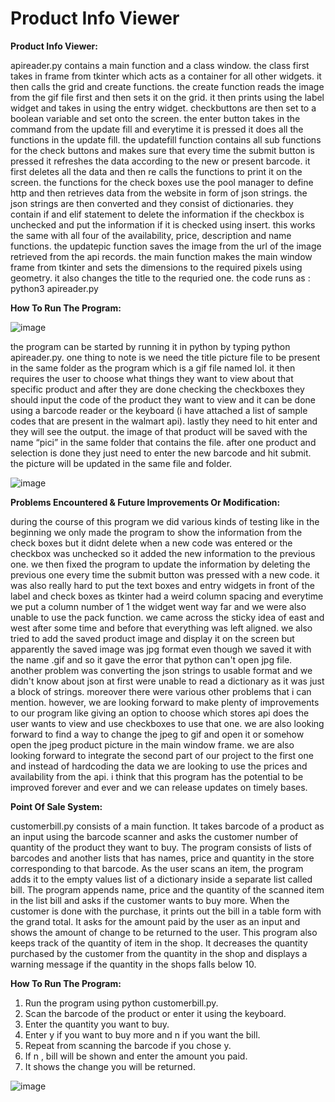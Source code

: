 # Product Info Viewer

**Product Info Viewer:**

apireader.py contains a main function and a class window. the class first takes in frame
from tkinter which acts as a container for all other widgets. it then calls the grid and create
functions. the create function reads the image from the gif file first and then sets it on the grid. it
then prints using the label widget and takes in using the entry widget. checkbuttons are then set
to a boolean variable and set onto the screen. the enter button takes in the command from the
update fill and everytime it is pressed it does all the functions in the update fill. the updatefill
function contains all sub functions for the check buttons and makes sure that every time the
submit button is pressed it refreshes the data according to the new or present barcode. it first
deletes all the data and then re calls the functions to print it on the screen. the functions for the
check boxes use the pool manager to define http and then retrieves data from the website in form
of json strings. the json strings are then converted and they consist of dictionaries. they contain if
and elif statement to delete the information if the checkbox is unchecked and put the information
if it is checked using insert. this works the same with all four of the availability, price,
description and name functions. the updatepic function saves the image from the url of the image
retrieved from the api records. the main function makes the main window frame from tkinter and
sets the dimensions to the required pixels using geometry. it also changes the title to the requried
one. the code runs as : python3 apireader.py

**How To Run The Program:**

![image](https://user-images.githubusercontent.com/54610255/84450196-71b5f280-ac1d-11ea-9dfd-437140d4ab73.png)

the program can be started by running it in python by typing python apireader.py. one
thing to note is we need the title picture file to be present in the same folder as the program
which is a gif file named lol. it then requires the user to choose what things they want to view
about that specific product and after they are done checking the checkboxes they should input the
code of the product they want to view and it can be done using a barcode reader or the keyboard
(i have attached a list of sample codes that are present in the walmart api). lastly they need to hit
enter and they will see the output. the image of that product will be saved with the name “pici” in
the same folder that contains the file. after one product and selection is done they just need to
enter the new barcode and hit submit. the picture will be updated in the same file and folder.

![image](https://user-images.githubusercontent.com/54610255/84450220-81cdd200-ac1d-11ea-8568-8ba3fbeb80fa.png)


**Problems Encountered & Future Improvements Or Modification:**

during the course of this program we did various kinds of testing like in the beginning we
only made the program to show the information from the check boxes but it didnt delete when a
new code was entered or the checkbox was unchecked so it added the new information to the
previous one. we then fixed the program to update the information by deleting the previous one
every time the submit button was pressed with a new code. it was also really hard to put the text
boxes and entry widgets in front of the label and check boxes as tkinter had a weird column
spacing and everytime we put a column number of 1 the widget went way far and we were also
unable to use the pack function. we came across the sticky idea of east and west after some time
and before that everything was left aligned. we also tried to add the saved product image and
display it on the screen but apparently the saved image was jpg format even though we saved it
with the name .gif and so it gave the error that python can't open jpg file. another problem was
converting the json strings to usable format and we didn't know about json at first were unable to
read a dictionary as it was just a block of strings. moreover there were various other problems
that i can mention. however, we are looking forward to make plenty of improvements to our
program like giving an option to choose which stores api does the user wants to view and use
checkboxes to use that one. we are also looking forward to find a way to change the jpeg to gif
and open it or somehow open the jpeg product picture in the main window frame. we are also
looking forward to integrate the second part of our project to the first one and instead of
hardcoding the data we are looking to use the prices and availability from the api. i think that this
program has the potential to be improved forever and ever and we can release updates on timely
bases.


**Point Of Sale System:**

customerbill.py consists of a main function. It takes barcode of a product as an input
using the barcode scanner and asks the customer number of quantity of the product they want to
buy. The program consists of lists of barcodes and another lists that has names, price and
quantity in the store corresponding to that barcode. As the user scans an item, the program adds
it to the empty values list of a dictionary inside a separate list called bill.
The program appends name, price and the quantity of the scanned item in the list bill and
asks if the customer wants to buy more. When the customer is done with the purchase, it prints
out the bill in a table form with the grand total. It asks for the amount paid by the user as an input
and shows the amount of change to be returned to the user. This program also keeps track of the
quantity of item in the shop. It decreases the quantity purchased by the customer from the
quantity in the shop and displays a warning message if the quantity in the shops falls below 10.

**How To Run The Program:**

1. Run the program using python customerbill.py.
2. Scan the barcode of the product or enter it using the keyboard.
3. Enter the quantity you want to buy.
4. Enter y if you want to buy more and n if you want the bill.
5. Repeat from scanning the barcode if you chose y.
6. If n , bill will be shown and enter the amount you paid.
7. It shows the change you will be returned.

![image](https://user-images.githubusercontent.com/54610255/84450234-8eeac100-ac1d-11ea-9fd9-75553cb19425.png)


